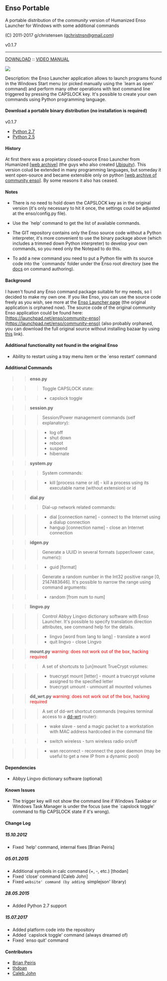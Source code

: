 ## Enso Portable

A portable distribution of the *community* version of Humanized Enso Launcher for Windows with some additional commands

(C) 2011-2017 g/christensen (gchristnsn@gmail.com)

v0.1.7

---

[DOWNLOAD](https://github.com/GChristensen/enso-portable/releases/download/0.1.7/enso-portable-0.1.7-py27.zip) :: [VIDEO MANUAL](https://youtu.be/QFXBp2vuEEA)

<img src="https://raw.github.com/GChristensen/enso-portable/python-2.7/screen.jpg" />

Description: the Enso Launcher application allows to launch programs found in the Windows Start menu (or picked manually using the `learn as open' command) and perform many other operations with text command line 
triggered by pressing the CAPSLOCK key. It's possible to create your own commands using Python programming language.

#### Download a portable binary distribution (no installation is required)

v0.1.7

* [Python 2.7](https://github.com/GChristensen/enso-portable/releases/download/0.1.7/enso-portable-0.1.7-py27.zip)
* [Python 2.5](https://github.com/GChristensen/enso-portable/releases/download/0.1.7/enso-portable-0.1.7-py25.zip)

#### History

At first there was a propietary closed-source Enso Launcher from Humanized [[web archive](https://web.archive.org/web/20140701081042/http://humanized.com/)]
(the guys who also created [Ubiquity](https://www.youtube.com/watch?v=O5xnw_984ZM)). This version colud be extended in many programming languages, but someday it went open-source 
and became extensible only on python [[web archive of community enso](https://web.archive.org/web/20110128205130/http://www.ensowiki.com/wiki/index.php?title=Main_Page)].
By some reasons it also has ceased.

#### Notes

* There is no need to hold down the CAPSLOCK key as in the original version (it's only necessary to hit it once, the settings could be adjusted at the enso/config.py file).

* Use the `help' command to get the list of available commands.

* The GIT repository contains only the Enso source code without a Python interpreter, it's more convenient to use the binary package above (which includes a trimmed down Python interpreter) to develop your own commands, so you need only the Notepad to do this.

* To add a new command you need to put a Python file with its source code into the `commands' folder under the Enso root directory (see the [docs](https://github.com/GChristensen/enso-portable/blob/master/enso/docs/enso-docs.txt) on command authoring).

#### Background

I haven't found any Enso command package suitable for my needs, so I decided to make my own one. If you like Enso, you can use the source code freely as you wish, see more at the [Enso Launcher page](https://web.archive.org/web/20110128205130/http://www.ensowiki.com/wiki/index.php?title=Main_Page) (the original application is orphaned now).
The source code of the original community Enso application could be found here:
[https://launchpad.net/enso/community-enso](https://launchpad.net/enso/community-enso) (also probably orphaned, you can download the full original source without installing bazaar by using [this](https://bazaar.launchpad.net/%7Ecommunityenso/enso/community-enso/tarball/145?start_revid=145) link).

#### Additional functionality not found in the original Enso

* Ability to restart using a tray menu item or the `enso restart' command

#### Additional Commands 

>>**enso.py**

>>>Toggle CAPSLOCK state:

>>>* capslock toggle

>>**session.py**

>>>Session/Power management commands (self explanatory):
      
>>>* log off
>>>* shut down
>>>* reboot
>>>* suspend
>>>* hibernate

>>**system.py**

>>>System commands:

>>>* kill [process name or id] - kill a process using its executable name
                                   (without extension) or id

>>**dial.py**

>>>Dial-up network related commands:
  
>>>* dial [connection name] - connect to the Internet using a dialup connection
>>>* hangup [connection name] - close an Internet connection

>>**idgen.py**

>>>Generate a UUID in several formats (upper/lower case, numeric):

>>>* guid [format]

>>>Generate a random number in the Int32 positive range [0, 2147483646].
    It's possible to narrow the range using command arguments:

>>>* random [from num to num]

>>**lingvo.py**

>>>Control Abbyy Lingvo dictionary software with Enso Launcher. It's possible to specify translation direction attributes, see command help for the details.
     
>>>* lingvo [word from lang to lang] - translate a word
>>>* quit lingvo - close Lingvo

>>**mount.py** <font color="red">warning: does not work out of the box, hacking required</font>

>>>A set of shortcuts to [un]mount TrueCrypt volumes:

>>>* truecrypt mount [letter] - mount a truecrypt volume assigned to the specified letter 
>>>* truecrypt umount - unmount all mounted volumes

>>**dd_wrt.py** <font color="red">warning: does not work out of the box, hacking required</font>

>>>A set of dd-wrt shortcut commands (requires terminal access to a [dd-wrt](http://www.dd-wrt.com) router):

>>>* wake slave - send a magic packet to a workstation with MAC address hardcoded in the command file

>>>* switch wireless - turn wireless radio on/off

>>>* wan reconnect - reconnect the ppoe daemon (may be useful to get a new IP from a dynamic pool)

#### Dependencies

* Abbyy Lingvo dictionary software (optional)

#### Known Issues

* The trigger key will not show the command line if Windows Taskbar or Windows Task Manager is under the focus (use the `capslock toggle' command to flip CAPSLOCK state if it's wrong).

#### Change Log

##### 15.10.2012

* Fixed `help' command, internal fixes [Brian Peiris]

##### 05.01.2015

* Additional symbols in calc command (+, -, etc.) [thodan]
* Fixed `close' command [Caleb John]
* Fixed `website' command (by adding `simplejson' library)

##### 28.05.2015

* Added Python 2.7 support

##### 15.07.2017

* Added platform code into the repository
* Added `capslock toggle' command (always dreamed of)
* Fixed `enso quit' command

#### Contributors

* [Brian Peiris](https://github.com/brianpeiris)
* [thdoan](https://github.com/thdoan)
* [Caleb John](https://github.com/CalebJohn)
